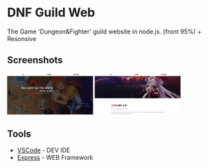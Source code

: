 # DNF Guild Web

The Game 'Dungeon&Fighter' guild website in node.js. (front 95%) + Resonsive

## Screenshots

<img src="./desktop_1.JPG" style="width: 200px">
<img src="./desktop_2.JPG" style="width: 200px">

## Tools

* [VSCode](https://code.visualstudio.com/) - DEV IDE
* [Express](https://expressjs.com/) - WEB Framework
